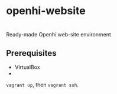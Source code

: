# openhi-website
# 

Ready-made Openhi web-site environment

## Prerequisites

-  VirtualBox
- 
`vagrant up`, then `vagrant ssh`.
